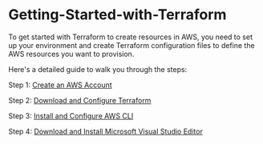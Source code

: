 # Getting-Started-with-Terraform

To get started with Terraform to create resources in AWS, you need to set up your environment and create Terraform configuration files to define the AWS resources you want to provision. 

Here's a detailed guide to walk you through the steps:

Step 1: [Create an AWS Account](https://www.googleadservices.com/pagead/aclk?sa=L&ai=DChcSEwjK-L7i0faFAxXvSf8BHeQaDeMYABAAGgJtZA&ase=2&gclid=CjwKCAjw3NyxBhBmEiwAyofDYf3qf7uZXztqX2O-TNmlc23hr8VRWrI5M7vwHOlswDi3I_XVe5FuYhoC1pwQAvD_BwE&ohost=www.google.com&cid=CAESVeD20ymFr9dxH0WWFfg2qASB1rKzUgmaXFepbjhMR2t3jeZCb0t5Fnh0vlxa35B3Fey-7muyd9zva7mEuf7qzGBUVGVlH6UjkX7LvLrZ2ULWaclWV8c&sig=AOD64_3BshBvlhKpuPGxQ9RhDAmpsMPzEw&q&nis=4&adurl&ved=2ahUKEwjPwrji0faFAxUNkYkEHUxIDu4Q0Qx6BAgOEAE)

Step 2: [Download and Configure Terraform](https://github.com/aniwardhan/Getting-Started-with-Terraform/blob/main/How%20to%20Install%20Terraform%20on%20Windows.md) 

Step 3: [Install and Configure AWS CLI](https://github.com/aniwardhan/Getting-Started-with-Terraform/blob/main/Install%20AWS%20CLI.md)

Step 4: [Download and Install Microsoft Visual Studio Editor]([https://code.visualstudio.com/download](https://github.com/aniwardhan/Getting-Started-with-Terraform/blob/main/Install%20MS%20Visual%20Studio.md))

